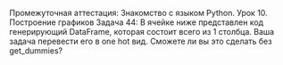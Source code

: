 Промежуточная аттестация: Знакомство с языком Python.
Урок 10. Построение графиков
Задача 44: В ячейке ниже представлен код генерирующий DataFrame,
которая состоит всего из 1 столбца.
Ваша задача перевести его в one hot вид.
Сможете ли вы это сделать без get_dummies?
